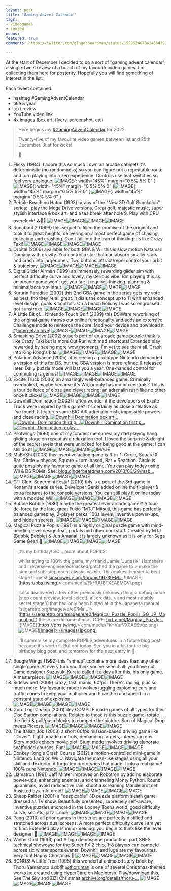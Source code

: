 ```yaml
---
layout: post
title: "Gaming Advent Calendar"
tags:
- videogames
- review
nouns:
featured: true
comments: https://twitter.com/gingerbeardman/status/1599524673414664192

---
```


At the start of December I decided to do a sort of "gaming advent calendar", a single-tweet review of a bunch of my favourite video games. I'm collecting them here for posterity. Hopefully you will find something of interest in the list.

Each tweet contained:
- hashtag #GamingAdventCalendar
- title & year
- text review
- YouTube video link
- 4x images (box art, flyers, screenshot, etc)

> Here begins my [#GamingAdventCalendar](/hashtag/GamingAdventCalendar) for 2022.  
>   
> Twenty-five of my favourite video games between 1st and 25th December. Just for kicks!  
>   
> 🧵

1. Flicky (1984). I adore this so much I own an arcade cabinet! It's deterministic (no randomness) so you can figure out a repeatable route and turn playing into a zen experience. Controls use leaf switches so feel very analogue. ![IMAGE](https://pbs.twimg.com/media/FjKnOAvXEAIlR9V.jpg){: width="45%" margin="0 5% 5% 0" }![IMAGE](https://pbs.twimg.com/media/FjKnOA0XgAA8wvj.jpg){: width="45%" margin="0 5% 5% 0" }![IMAGE](https://pbs.twimg.com/media/FjKnOAqXgAAslBU.jpg){: width="45%" margin="0 5% 5% 0" }![IMAGE](https://pbs.twimg.com/media/FjKnOAqWAAABvDM.jpg){: width="45%" margin="0 5% 5% 0" }
2. Pebble Beach no Hatou (1993) or any of the "New 3D Golf Simulation" series; I play the Mega Drive versions. Great golf, majestic music, super stylish interface & box art, and a tea break after hole 9. Play with CPU overclock! ⛳️🏌️‍♂️ ![IMAGE](https://pbs.twimg.com/media/FjKsRTxWYAU3crE.jpg)![IMAGE](https://pbs.twimg.com/media/FjKsRTwXkAUaf5T.jpg)![IMAGE](https://pbs.twimg.com/media/FjKsRTxXoAEb4I7.jpg)![IMAGE](https://pbs.twimg.com/media/FjKsRTuXwAIl3y_.jpg)
3. Runabout 2 (1999) this sequel fulfilled the promise of the original and took it to great heights, delivering an almost perfect game of chasing, collecting and crashing. Don't fall into the trap of thinking it's like Crazy Taxi! ![IMAGE](https://pbs.twimg.com/media/FjKw3TZXwAAiWVE.jpg)![IMAGE](https://pbs.twimg.com/media/FjKw3TUWYAEwI_0.jpg)![IMAGE](https://pbs.twimg.com/media/FjKw3TdWYAEHvyg.jpg)![IMAGE](https://pbs.twimg.com/media/FjKw3TVXEAALYKK.jpg)
4. Orbital (2006) available for both GBA & Wii this is slow motion Katamari Damacy with gravity. You control a star that can absorb smaller stars and crash into larger ones. Two buttons: attract/repel control your orbit & trajectory. ![IMAGE](https://pbs.twimg.com/media/FjK5WO-WIAMTSYq.jpg)![IMAGE](https://pbs.twimg.com/media/FjK5WO8XgAAdR1Z.jpg)![IMAGE](https://pbs.twimg.com/media/FjK5WO1WIAAur1S.jpg)![IMAGE](https://pbs.twimg.com/media/FjK5WO-WAAAF5mJ.jpg)
5. DigitalGlider Airman (1999) an immensely rewarding glider sim with perfect difficulty curve and lovely, mysterious vibe. But playing this as an arcade game won't get you far: it requires thinking, planning & minimal/accurate input. ![IMAGE](https://pbs.twimg.com/media/FjLD3hKWYAIFO7y.jpg)![IMAGE](https://pbs.twimg.com/media/FjLD3hUWQAAB1Rg.jpg)![IMAGE](https://pbs.twimg.com/media/FjLD3hKWIAAFDxV.jpg)![IMAGE](https://pbs.twimg.com/media/FjLD3hLWIAEtbil.jpg)
6. Kururin Paradise (2002) this 2nd GBA game in the series gets my vote as best, tho they're all great. It dials the concept up to 11 with enhanced level design, goals & controls. On a beach holiday I was so engrossed I got sunstroke. ![IMAGE](https://pbs.twimg.com/media/FjQPUnFWAAI8NOP.jpg)![IMAGE](https://pbs.twimg.com/media/FjQPUnEWIAEXwj4.jpg)![IMAGE](https://pbs.twimg.com/media/FjQPUnAWAAAhfbl.jpg)![IMAGE](https://pbs.twimg.com/media/FjQPUnCWYAIob2H.jpg)
7. A Little Bit of... Nintendo Touch Golf (2009) this DSiWare reworking of the original game throws out online functionality and adds an extensive Challenge mode to reinforce the core. Mod your device and download it [@internetarchive](https://twitter.com/internetarchive)! ![IMAGE](https://pbs.twimg.com/media/FjX2_WfXoAAx_db.jpg)![IMAGE](https://pbs.twimg.com/media/FjX2_XPXgAcdXOO.jpg)![IMAGE](https://pbs.twimg.com/media/FjX3YzhWAAAFyyR.jpg)![IMAGE](https://pbs.twimg.com/media/FjX3tfYXoAQuWJw.jpg)
8. Smashing Drive (2002) superb port of an arcade game people think is like Crazy Taxi but is more Out Run with mad shortcuts! Extended play rewarded by seeing more wow moments. I'm yet to see them all. Crash into King Kong's bits! ![IMAGE](https://pbs.twimg.com/media/FjeYD3vXkAQw-hH.jpg)![IMAGE](https://pbs.twimg.com/media/FjeYD30XkBwo8f3.jpg)![IMAGE](https://pbs.twimg.com/media/FjeYD3yXkBYEgZX.jpg)![IMAGE](https://pbs.twimg.com/media/FjeYD3rWAAAKZAA.jpg)
9. Polarium Advance (2005) after seeing a prototype Nintendo demanded a version of this for DS, but the GBA version is more refined & released later. Daily puzzle mode will last you a year. One-handed control for commuting is genius! ![IMAGE](https://pbs.twimg.com/media/FjokjEQWAAUH-jO.jpg)![IMAGE](https://pbs.twimg.com/media/Fjokx1uXoAIKqFs.png)![IMAGE](https://pbs.twimg.com/media/FjolzkCXwAEqmIB.png)![IMAGE](https://pbs.twimg.com/media/FjolzkAWYAAPuwi.png)
10. Excite Truck (2006) an amazingly well-balanced game. Criminally overlooked, maybe because it's Wii, or only has motion controls? This is a tour de force of close and clever racing; an adrenalin rush like no other once it clicks! ![IMAGE](https://pbs.twimg.com/media/FjomZ9pXEAE_6AM.jpg)![IMAGE](https://pbs.twimg.com/media/FjomvsYXgAAwqJk.jpg)![IMAGE](https://pbs.twimg.com/media/Fjomwp5WQAMWxlS.jpg)![IMAGE](https://pbs.twimg.com/media/FjomxphXkAIOdmI.jpg)
11. Downhill Domination (2003) I often wonder if the developers of Excite Truck were inspired by this game? It's certainly as close a relative as I've found. It features same BIG AIR adrenalin rush, impossible powers and close racing. [![Downhill Domination box art...](/images/1px.png)](https://pbs.twimg.com/media/FjtPT1RWIAI1uKu.jpg)[![Downhill Domination third p...](/images/1px.png)](https://pbs.twimg.com/media/FjtPFfhXwAAToZL.png)[![Downhill Domination first p...](/images/1px.png)](https://pbs.twimg.com/media/FjtPGeZXwAM6g-T.jpg)[![Downhill Domination replay ...](/images/1px.png)](https://pbs.twimg.com/media/FjtPHu5XoAQTzAW.jpg)
12. Pilotwings (1990) one of my fondest memories: my dad playing hang gliding stage on repeat as a relaxation tool. I loved the surprise & delight of the secret levels that were unlocked for being good at the game: I can still do it! ![IMAGE](https://pbs.twimg.com/media/FkHHscgXkAAc1ot.jpg)![IMAGE](https://pbs.twimg.com/media/FkHHuTDWAAAy-Di.png)![IMAGE](https://pbs.twimg.com/media/FkHHupTXkAM9Toa.png)![IMAGE](https://pbs.twimg.com/media/FkHHu7xWIAAN8A0.png)
13. MaBoShi (2008) this inventive action game is 3-in-1: Circle, Square & Bar. Circle = physics, Square = turn-based, Bar = Reaction. Circle is quite possibly my favourite game of all time. You can play today using Wii & DS ROMs. See: [blog.gingerbeardman.com/2013/06/29/mab…](https://blog.gingerbeardman.com/2013/06/29/maboshi/) ![IMAGE](https://pbs.twimg.com/media/FkHJ_ljWIAMHB-g.png)![IMAGE](https://pbs.twimg.com/media/FkHKCuzXkAE3qZq.jpg)![IMAGE](https://pbs.twimg.com/media/FkHKJ-DXoAAIl8F.jpg)![IMAGE](https://pbs.twimg.com/media/FkHKL9BXEAIouFe.jpg)
14. GTi Club: Supermini Festa! (2010) this is a port of the 3rd game in Konami's arcade series. Developer Genki added online multi-player & extra features to the console versions. You can still play it online today with a modded Wii! ![IMAGE](https://pbs.twimg.com/media/FkHK6fPXkAEHcSg.jpg)![IMAGE](https://pbs.twimg.com/media/FkHMJRkWYAIyr0b.jpg)![IMAGE](https://pbs.twimg.com/media/FkHMhmtXkAEaqy8.jpg)![IMAGE](https://pbs.twimg.com/media/FkHMihOXEAA5nAU.jpg)
15. Bubble Bobble (1986) maybe the greatest ever arcade game!? A tour-de-force by the late, great Fukio “MTJ” Mitsuji, this game has perfectly balanced gameplay, 2-player perks, 100s levels, inventive power-ups, and hidden secrets. ![IMAGE](https://pbs.twimg.com/media/FkHNhX6X0AQFpdZ.jpg)![IMAGE](https://pbs.twimg.com/media/FkHObF6XoAEtT0o.png)![IMAGE](https://pbs.twimg.com/media/FkHOc5_XoAU06bG.png)![IMAGE](https://pbs.twimg.com/media/FkHOdkyXEAAMZdc.png)
16. Magical Puzzle Popils (1991) is a highly original puzzle game with mind-bending level design feat. portals and other cool stuff. Created by MTJ (Bubble Bobble) & Jun Amanai it is largely unknown as it is only for Sega Game Gear! 🧵 ![IMAGE](https://pbs.twimg.com/media/FkHPOyZWIAAVoxC.jpg)![IMAGE](https://pbs.twimg.com/media/FkHPQUhWIAQBvbq.png)![IMAGE](https://pbs.twimg.com/media/FkHPU22WAAE2XJE.png)![IMAGE](https://pbs.twimg.com/media/FkHPV3mXwAQONOI.png)
  > It's my birthday! SO... more about POPILS:  
  >   
  > whilst trying to 100% the game, my friend Jamie "Junosix" Hamshere and I reverse-engineered/hacked/patched the game to > make the step and sub-step count always visible. This makes it easier to beat stage targets! [smspower.> org/forums/16730-M…](https://www.smspower.org/forums/16730-MagicalPuzzlePopilsGGHackHelp) ![IMAGE](https://pbs.twimg.> com/media/FkHUU8TXEAEMGVi.png)
  > 
  > I also discovered a few other previously unknown things: debug mode (step count preview, level select), alt credits, > and most notably secret stage 0 that had only been hinted at in the Japanese manual [segaretro.org/images/e/e0/Ma…]> (https://segaretro.org/images/e/e0/Magical_Puzzle_Popils_GG_JP_Manual.pdf) these are documented at TCRF: [tcrf.> net/Magical\_Puzzle…](https://tcrf.net/Magical_Puzzle_Popils) ![IMAGE](https://pbs.twimg.> com/media/FkHVurVX0AESbqz.png)![IMAGE](https://pbs.twimg.com/media/FkHVwxNXEAc5xgd.png)[![Image]> (/images/1px.png)](https://pbs.twimg.com/media/FkHVzYLXkAAsioj.png)
  > 
  > I'll summarise my complete POPILS adventures in a future blog post, because it's worth it. But not today. See you in a bit for the big birthday blog post, and tomorrow for the next entry in 🎄
17. Boogie Wings (1992) this "shmup" contains more ideas than any other single game. At every turn you think you've seen it all: you have not. Game designer Kazuyuki Kurata called it a day after this, his only game. A masterpiece. ![IMAGE](https://pbs.twimg.com/media/FkMlbNjWYAEBNiV.jpg)![IMAGE](https://pbs.twimg.com/media/FkMlbNjXgAAUM1Y.jpg)![IMAGE](https://pbs.twimg.com/media/FkMlbNnXgAAoiDz.jpg)![IMAGE](https://pbs.twimg.com/media/FkMlbNqXEAIm23f.jpg)
18. Sideswiped (2009) crazy, fast, manic, 60fps. There's racing, plus so much more. My favourite mode involves juggling exploding cars and traffic cones to keep your multiplier and have the road ahead in a constant state of explosion.  
![IMAGE](https://pbs.twimg.com/media/FkTjB-kXkAAmbB8.jpg)![IMAGE](https://pbs.twimg.com/media/FkTjB-kWYAEcFcM.jpg)![IMAGE](https://pbs.twimg.com/media/FkTjB-hWIAAO2vP.jpg)![IMAGE](https://pbs.twimg.com/media/FkTjB-pXwAEQHxx.jpg)
19. Guru Logi Champ (2001) dev COMPILE made games of all types for their Disc Station compilations. Related to those is this puzzle game: rotate the field & pull/push blocks to compete the picture. Sort of Magical Drop meets Picross. ![IMAGE](https://pbs.twimg.com/media/FkXhi6qWIAggomV.jpg)![IMAGE](https://pbs.twimg.com/media/FkXhi6xXoAEmxwb.jpg)![IMAGE](https://pbs.twimg.com/media/FkXhi6sWIBMVFea.jpg)![IMAGE](https://pbs.twimg.com/media/FkXhi6tWYAEP9Nf.jpg)
20. The Italian Job (2003) a short 60fps mission-based driving game like "Driver". Tight arcade controls, demanding targets, interesting env. Story mode echoes movie plot. Stunt mode involves driving elaborate scaffolded courses. Fun! ![IMAGE](https://pbs.twimg.com/media/Fkcy7YhXgAMSHID.jpg)![IMAGE](https://pbs.twimg.com/media/Fkcy7YdXkAcPqve.jpg)![IMAGE](https://pbs.twimg.com/media/Fkcy7YkXwAYra_-.jpg)![IMAGE](https://pbs.twimg.com/media/Fkcy7YeWAAEu8lz.jpg)
21. Donkey Kong's Crash Course (2012) a motion-controlled mini-game in Nintendo Land on Wii U. Navigate the maze-like stages using all your skill and dexterity. A forgotten prototypes that made it into a real game! 100% pure Nintendo. ![IMAGE](https://pbs.twimg.com/media/FkdaGX-XkAEMmhB.jpg)![IMAGE](https://pbs.twimg.com/media/FkdaGYGX0AAvMxU.jpg)![IMAGE](https://pbs.twimg.com/media/FkdaGX_XgAA6m1s.jpg)![IMAGE](https://pbs.twimg.com/media/FkdaGYGWYAAQLJj.jpg)
22. Llamatron (1991) Jeff Minter improves on Robotron by adding elaborate power-ups, enhancing enemies, and channeling Monty Python. Round up animals, avoid radioactive rain, shoot a screaming Mandelbrot set! Assisted by an AI droid? ![IMAGE](https://pbs.twimg.com/media/FkiwuoFWYAAWr67.jpg)![IMAGE](https://pbs.twimg.com/media/FkiwuoGXoAIA2Ua.jpg)![IMAGE](https://pbs.twimg.com/media/FkiwuoEWQAArGJk.jpg)![IMAGE](https://pbs.twimg.com/media/FkiwuoNXkAIe65-.jpg)
23. Sheep Raider (2001) a "despicable" 3D puzzle platform sleath game dressed as TV show. Beautifully presented, supremely self-aware, inventive puzzles anchored in the Looney Toons world, good difficulty curve, secrets, jazz ...nice! ![IMAGE](https://pbs.twimg.com/media/FknkK7-XgAkhfuS.jpg)![IMAGE](https://pbs.twimg.com/media/FknkK7-XkAA1cnV.jpg)![IMAGE](https://pbs.twimg.com/media/FknkK78WIAEGF5n.jpg)![IMAGE](https://pbs.twimg.com/media/FknkK7-WIAY1r9f.jpg)
24. Pang (2010) all prior games in the series are perfectly distilled and stretched across dual screens. A more perfect difficulty curve I am yet to find. Extended play is mind-melding: you begin to think like the level designer! 🤯 ![IMAGE](https://pbs.twimg.com/media/Fkwv33nXgAAMihs.jpg)![IMAGE](https://pbs.twimg.com/media/Fkwv33kXoAAtjTL.jpg)![IMAGE](https://pbs.twimg.com/media/Fkwv33nXoAA5SWQ.jpg)![IMAGE](https://pbs.twimg.com/media/Fkwv33iXkAAAcFq.jpg)
25. Winter Gold (1996) part Amiga demoscene production, part SNES technical showcase for the Super FX 2 chip, 1–8 players can compete across six winter sports events. Downhill and luge are my favourites. Very fun! Happy Christmas 🎄 ![IMAGE](https://pbs.twimg.com/media/Fkz3mpQXkAAn8xL.jpg)![IMAGE](https://pbs.twimg.com/media/Fkz3mpSWYAA1nMN.jpg)![IMAGE](https://pbs.twimg.com/media/Fkz3mpSX0AAj1JF.jpg)![IMAGE](https://pbs.twimg.com/media/Fkz3mpSWIAI2odB.jpg)
26. BONUS! A Little Tree (1995) this wonderful animated story book by Thoru Yamamoto 山本徹 [@thoruman](https://twitter.com/thoruman) is one of several Christmas-themed works he created using HyperCard on Macintosh. Play/download this, See The Sky and ZiZi Christmas [archive.org/details/thoru-…](https://archive.org/details/thoru-yamamoto-hypercard-stacks) ![IMAGE](https://pbs.twimg.com/media/Fk565XnWYAciA1q.png)![IMAGE](https://pbs.twimg.com/media/Fk565XoXkAE88AS.png)![IMAGE](https://pbs.twimg.com/media/Fk565XnWIAAZY3P.png)![IMAGE](https://pbs.twimg.com/media/Fk565X0XoAEr77B.png)
